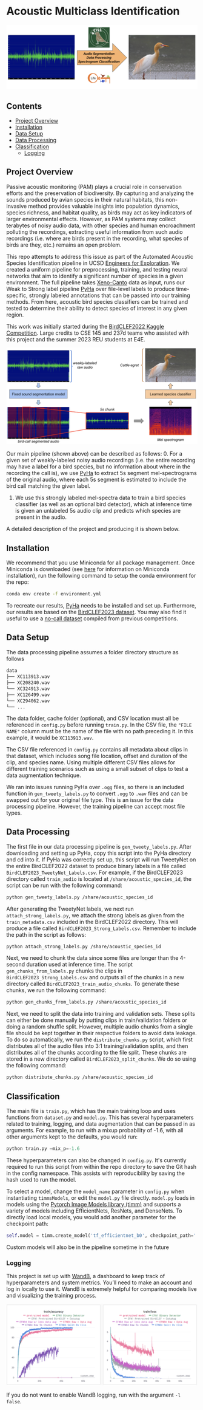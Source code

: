 # Acoustic Multiclass Identification

![overview](images/header.png)

## Contents
- [Project Overview](#project-overview)
- [Installation](#installation)
- [Data Setup](#data-setup)
- [Data Processing](#data-processing)
- [Classification](#classification)
    - [Logging](#logging)

## Project Overview

Passive acoustic monitoring (PAM) plays a crucial role in conservation efforts and the preservation of biodiversity. By capturing and analyzing the sounds produced by avian species in their natural habitats, this non-invasive method provides valuable insights into population dynamics, species richness, and habitat quality, as birds may act as key indicators of larger environmental effects. However, as PAM systems may collect terabytes of noisy audio data, with other species and human encroachment polluting the recordings, extracting useful information from such audio recordings (i.e. where are birds present in the recording, what species of birds are they, etc.) remains an open problem. 

This repo attempts to address this issue as part of the Automated Acoustic Species Identification pipeline in UCSD [Engineers for Exploration](https://e3e.ucsd.edu/). We created a uniform pipeline for preprocessing, training, and testing neural networks that aim to identify a significant number of species in a given environment. The full pipeline takes [Xeno-Canto](https://xeno-canto.org/) data as input, runs our Weak to Strong label pipeline [PyHa](https://github.com/UCSD-E4E/PyHa) over file-level labels to produce time-specific, strongly labeled annotations that can be passed into our training methods. From here, acoustic bird species classifiers can be trained and tested to determine their ability to detect species of interest in any given region.

This work was initially started during the [BirdCLEF2022 Kaggle Competition](https://www.kaggle.com/competitions/birdclef-2023). Large credits to CSE 145 and 237d teams who assisted with this project and the summer 2023 REU students at E4E. 

![outline](images/main_diag.png)

Our main pipeline (shown above) can be described as follows:
0. For a given set of weakly-labeled noisy audio recordings (i.e. the entire recording may have a label for a bird species, but no information about where in the recording the call is), we use [PyHa](https://github.com/UCSD-E4E/PyHa) to extract 5s segment mel-spectrograms of the original audio, where each 5s segment is estimated to include the bird call matching the given label.
1. We use this strongly labeled mel-spectra data to train a bird species classifier (as well as an optional bird detector), which at inference time is given an unlabeled 5s audio clip and predicts which species are present in the audio.

A detailed description of the project and producing it is shown below.

## Installation

We recommend that you use Miniconda for all package management. Once Miniconda is downloaded (see [here](https://conda.io/projects/conda/en/latest/user-guide/install/index.html) for information on Miniconda installation), run the following command to setup the conda environment for the repo:

```bash
conda env create -f environment.yml
```

To recreate our results, [PyHa](https://github.com/UCSD-E3E/PyHa) needs to be installed and set up. Furthermore, our results are based on the [BirdCLEF2023 dataset](https://www.kaggle.com/competitions/birdclef-2023). You may also find it useful to use a  [no-call dataset](https://www.kaggle.com/code/sprestrelski/birdclef23-uniform-no-call-sound-chunks) compiled from previous competitions.


## Data Setup
The data processing pipeline assumes a folder directory structure as follows
```
data
├── XC113913.wav
├── XC208240.wav
└── XC324913.wav
├── XC126499.wav
└── XC294062.wav
└── ...
```

The data folder, cache folder (optional), and CSV location must all be referenced in `config.py` before running `train.py`. In the CSV file, the `"FILE NAME"` column must be the name of the file with no path preceding it. In this example, it would be `XC113913.wav`.

The CSV file referenced in `config.py` contains all metadata about clips in that dataset, which includes song file location, offset and duration of the clip, and species name. Using multiple different CSV files allows for different training scenarios such as using a small subset of clips to test a data augmentation technique.

We ran into issues running PyHa over `.ogg` files, so there is an included function in `gen_tweety_labels.py` to convert `.ogg` to `.wav` files and can be swapped out for your original file type. This is an issue for the data processing pipeline. However, the training pipeline can accept most file types.

## Data Processing

The first file in our data processing pipeline is `gen_tweety_labels.py`. After downloading and setting up PyHa, copy this script into the PyHa directory and cd into it. If PyHa was correctly set up, this script will run TweetyNet on the entire BirdCLEF2022 dataset to produce binary labels in a file called `BirdCLEF2023_TweetyNet_Labels.csv`. For example, if the BirdCLEF2023 directory called `train_audio` is located at `/share/acoustic_species_id`, the script can be run with the following command:

```bash
python gen_tweety_labels.py /share/acoustic_species_id
```

After generating the TweetyNet labels, we next run `attach_strong_labels.py`, we attach the strong labels as given from the `train_metadata.csv` included in the BirdCLEF2022 directory. This will produce a file called `BirdCLEF2023_Strong_Labels.csv`. Remember to include the path in the script as follows:

```bash
python attach_strong_labels.py /share/acoustic_species_id
```

Next, we need to chunk the data since some files are longer than the 4-second duration used at inference time. The script `gen_chunks_from_labels.py` chunks the clips in `BirdCLEF2023_Strong_Labels.csv` and outputs all of the chunks in a new directory called `BirdCLEF2023_train_audio_chunks`. To generate these chunks, we run the following command:

```bash
python gen_chunks_from_labels.py /share/acoustic_species_id
```

Next, we need to split the data into training and validation sets. These splits can either be done manually by putting clips in train/validation folders or doing a random shuffle split. However, multiple audio chunks from a single file should be kept together in their respective folders to avoid data leakage. To do so automatically, we run the `distribute_chunks.py` script, which first distributes all of the audio files into 3:1 training/validation splits, and then distributes all of the chunks according to the file split. These chunks are stored in a new directory called `BirdCLEF2023_split_chunks`. We do so using the following command:

```bash
python distribute_chunks.py /share/acoustic_species_id
```


## Classification
The main file is `train.py`, which has the main training loop and uses functions from `dataset.py` and `model.py`. This has several hyperparameters related to training, logging, and data augmentation that can be passed in as arguments. For example, to run with a mixup probability of -1.6, with all other arguments kept to the defaults, you would run:

```py
python train.py –mix_p=-1.6
```

These hyperparameters can also be changed in `config.py`. It's currently required to run this script from within the repo directory to save the Git hash in the config namespace. This assists with reproducibility by saving the hash used to run the model. 

To select a model, change the `model_name` parameter in `config.py` when instantiating `timmsModels`, or edit the `model.py` file directly. `model.py` loads in models using the [Pytorch Image Models library (timm)](https://timm.fast.ai/) and supports a variety of models including EfficientNets, ResNets, and DenseNets. To directly load local models, you would add another parameter for the checkpoint path:
```py
self.model = timm.create_model('tf_efficientnet_b0', checkpoint_path='./models/tf_efficientnet_b1_aa-ea7a6ee0.pth')
```

Custom models will also be in the pipeline sometime in the future

### Logging
This project is set up with [WandB](https://wandb.ai), a dashboard to keep track of hyperparameters and system metrics. You’ll need to make an account and log in locally to use it. WandB is extremely helpful for comparing models live and visualizing the training process.

![](images/SampleWandBOutputs.PNG)

If you do not want to enable WandB logging, run with the argument `-l false`.
